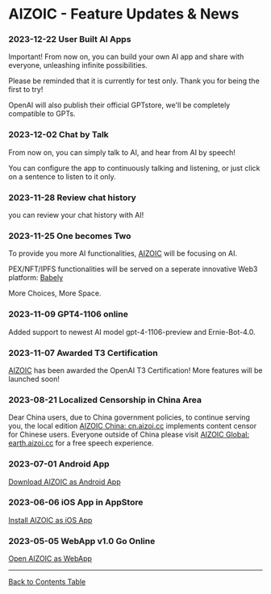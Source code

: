 # AIZOIC - Feature Updates & News

### 2023-12-22 User Built AI Apps

Important! From now on, you can build your own AI app and share with everyone, unleashing infinite possibilities.

Please be reminded that it is currently for test only. Thank you for being the first to try!

OpenAI will also publish their official GPTstore, we'll be completely compatible to GPTs.

### 2023-12-02 Chat by Talk

From now on, you can simply talk to AI, and hear from AI by speech!

You can configure the app to continuously talking and listening, or just click on a sentence to listen to it only.

### 2023-11-28 Review chat history

you can review your chat history with AI!

### 2023-11-25 One becomes Two

To provide you more AI functionalities, [AIZOIC](https://aizoi.cc) will be focusing on AI.

PEX/NFT/IPFS functionalities will be served on a seperate innovative Web3 platform: [Babely](https://babely.cc)

More Choices, More Space.

### 2023-11-09 GPT4-1106 online

Added support to newest AI model gpt-4-1106-preview and Ernie-Bot-4.0.

### 2023-11-07 Awarded T3 Certification

[AIZOIC](https://aizoi.cc) has been awarded the OpenAI T3 Certification! More features will be launched soon!

### 2023-08-21 Localized Censorship in China Area

Dear China users, due to China government policies, to continue serving you, the local edition [AIZOIC China: cn.aizoi.cc](https://u.cn.aizoi.cc) implements content censor for Chinese users. Everyone outside of China please visit [AIZOIC Global: earth.aizoi.cc](https://u.earth.aizoi.cc) for a free speech experience.

### 2023-07-01 Android App

[Download AIZOIC as Android App](https://u.aizoi.cc/#/pages/user-resource-detail?tagnow=android)

### 2023-06-06 iOS App in AppStore

[Install AIZOIC as iOS App](https://u.aizoi.cc/#/pages/user-resource-detail?tagnow=ios)

### 2023-05-05 WebApp v1.0 Go Online

[Open AIZOIC as WebApp](https://u.aizoi.cc)

---

[Back to Contents Table](./README.md)
